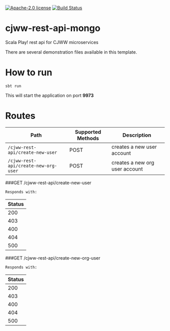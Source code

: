 [![Apache-2.0 license](http://img.shields.io/badge/license-Apache-brightgreen.svg)](http://www.apache.org/licenses/LICENSE-2.0.html)
[![Build Status](https://travis-ci.org/cjww-development/rest-api.svg?branch=master)](https://travis-ci.org/cjww-development/rest-api)

cjww-rest-api-mongo
===================

Scala Play! rest api for CJWW microservices

There are several demonstration files available in this template.

How to run
==========

```````````````
sbt run
```````````````

This will start the application on port **9973**

Routes
======

| Path                                                                               | Supported Methods | Description  |
| ---------------------------------------------------------------------------------- | ------------------| ------------ |
|```/cjww-rest-api/create-new-user```                                                |       POST        | creates a new user account |
|```/cjww-rest-api/create-new-org-user```                                            |       POST        | creates a new org user account |

###GET /cjww-rest-api/create-new-user

    Responds with:

| Status        |
|:--------------|
| 200           |
| 403           |
| 400           |
| 404           |
| 500           |

###GET /cjww-rest-api/create-new-org-user

    Responds with:

| Status        |
|:--------------|
| 200           |
| 403           |
| 400           |
| 404           |
| 500           |

